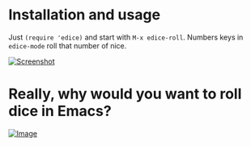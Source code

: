 # Installation and usage

Just `(require 'edice)` and start with `M-x edice-roll`. Numbers keys
in `edice-mode` roll that number of nice.

[![Screenshot][ss]][citadel]

# Really, why would you want to roll dice in Emacs?

[![Image][citadel_img]][citadel]

[ss]: https://raw.github.com/capitaomorte/edice/master/screenshot.png
[citadel]: http://en.wikipedia.org/wiki/The_Citadel_of_Chaos
[citadel_img]: http://upload.wikimedia.org/wikipedia/en/c/c8/The_citadel_of_chaos.jpg

